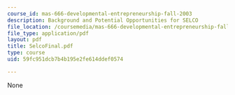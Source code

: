 ```yaml
---
course_id: mas-666-developmental-entrepreneurship-fall-2003
description: Background and Potential Opportunities for SELCO
file_location: /coursemedia/mas-666-developmental-entrepreneurship-fall-2003/59fc951dcb7b4b195e2fe614ddef0574_SelcoFinal.pdf
file_type: application/pdf
layout: pdf
title: SelcoFinal.pdf
type: course
uid: 59fc951dcb7b4b195e2fe614ddef0574

---
```

None